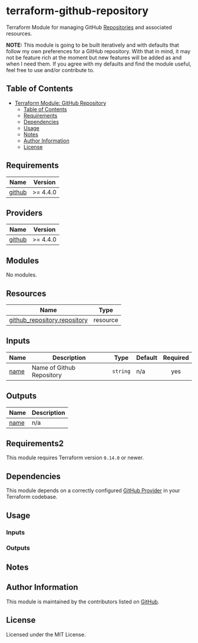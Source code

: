 # terraform-github-repository

Terraform Module for managing GitHub [Repositories](https://developer.github.com/v3/repos/) and associated resources.

**NOTE:** This module is going to be built iteratively and with defaults that follow my own preferences for a GitHub repository. With that in mind, it may not be feature rich at the moment but new features will be added as and when I need them. If you agree with my defaults and find the module useful, feel free to use and/or contribute to.

## Table of Contents

- [Terraform Module: GitHub Repository](#terraform-module-github-repository)
  - [Table of Contents](#table-of-contents)
  - [Requirements](#requirements)
  - [Dependencies](#dependencies)
  - [Usage](#usage)
  - [Notes](#notes)
  - [Author Information](#author-information)
  - [License](#license)

<!-- BEGIN_TF_DOCS -->
## Requirements

| Name | Version |
|------|---------|
| <a name="requirement_github"></a> [github](#requirement\_github) | >= 4.4.0 |

## Providers

| Name | Version |
|------|---------|
| <a name="provider_github"></a> [github](#provider\_github) | >= 4.4.0 |

## Modules

No modules.

## Resources

| Name | Type |
|------|------|
| [github_repository.repository](https://registry.terraform.io/providers/integrations/github/latest/docs/resources/repository) | resource |

## Inputs

| Name | Description | Type | Default | Required |
|------|-------------|------|---------|:--------:|
| <a name="input_name"></a> [name](#input\_name) | Name of Github Repository | `string` | n/a | yes |

## Outputs

| Name | Description |
|------|-------------|
| <a name="output_name"></a> [name](#output\_name) | n/a |
<!-- END_TF_DOCS -->

## Requirements2

This module requires Terraform version `0.14.0` or newer.

## Dependencies

This module depends on a correctly configured [GitHub Provider](https://www.terraform.io/docs/providers/github/index.html) in your Terraform codebase.

## Usage

### Inputs

### Outputs

## Notes

## Author Information

This module is maintained by the contributors listed on [GitHub](https://github.com/TheYorkshireDev/terraform-github-repository/graphs/contributors).

## License

Licensed under the MIT License.
